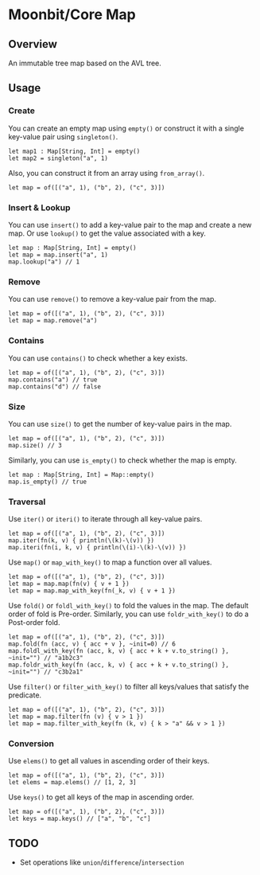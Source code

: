 # Moonbit/Core Map

## Overview

An immutable tree map based on the AVL tree.

## Usage

### Create

You can create an empty map using `empty()` or construct it with a single key-value pair using `singleton()`.

```moonbit
let map1 : Map[String, Int] = empty()
let map2 = singleton("a", 1)
```

Also, you can construct it from an array using `from_array()`.

```moonbit
let map = of([("a", 1), ("b", 2), ("c", 3)])
```

### Insert & Lookup

You can use `insert()` to add a key-value pair to the map and create a new map. Or use `lookup()` to get the value associated with a key.

```moonbit
let map : Map[String, Int] = empty()
let map = map.insert("a", 1)
map.lookup("a") // 1
```

### Remove

You can use `remove()` to remove a key-value pair from the map.

```moonbit
let map = of([("a", 1), ("b", 2), ("c", 3)])
let map = map.remove("a")
```

### Contains

You can use `contains()` to check whether a key exists.

```moonbit
let map = of([("a", 1), ("b", 2), ("c", 3)])
map.contains("a") // true
map.contains("d") // false
```

### Size

You can use `size()` to get the number of key-value pairs in the map.

```moonbit
let map = of([("a", 1), ("b", 2), ("c", 3)])
map.size() // 3
```

Similarly, you can use `is_empty()` to check whether the map is empty.

```moonbit
let map : Map[String, Int] = Map::empty()
map.is_empty() // true
```

### Traversal

Use `iter()` or `iteri()` to iterate through all key-value pairs.

```moonbit
let map = of([("a", 1), ("b", 2), ("c", 3)])
map.iter(fn(k, v) { println(\(k)-\(v)) })
map.iteri(fn(i, k, v) { println(\(i)-\(k)-\(v)) })
```

Use `map()` or `map_with_key()` to map a function over all values.

```moonbit
let map = of([("a", 1), ("b", 2), ("c", 3)])
let map = map.map(fn(v) { v + 1 })
let map = map.map_with_key(fn(_k, v) { v + 1 })
```

Use `fold()` or `foldl_with_key()` to fold the values in the map. The default order of fold is Pre-order.
Similarly, you can use `foldr_with_key()` to do a Post-order fold.

```moonbit
let map = of([("a", 1), ("b", 2), ("c", 3)])
map.fold(fn (acc, v) { acc + v }, ~init=0) // 6
map.foldl_with_key(fn (acc, k, v) { acc + k + v.to_string() }, ~init="") // "a1b2c3"
map.foldr_with_key(fn (acc, k, v) { acc + k + v.to_string() }, ~init="") // "c3b2a1"
```

Use `filter()` or `filter_with_key()` to filter all keys/values that satisfy the predicate.

```moonbit
let map = of([("a", 1), ("b", 2), ("c", 3)])
let map = map.filter(fn (v) { v > 1 })
let map = map.filter_with_key(fn (k, v) { k > "a" && v > 1 })
```

### Conversion

Use `elems()` to get all values in ascending order of their keys.

```moonbit
let map = of([("a", 1), ("b", 2), ("c", 3)])
let elems = map.elems() // [1, 2, 3]
```

Use `keys()` to get all keys of the map in ascending order.

```moonbit
let map = of([("a", 1), ("b", 2), ("c", 3)])
let keys = map.keys() // ["a", "b", "c"]
```

## TODO

- Set operations like `union`/`difference`/`intersection`
